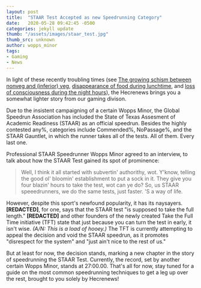 ```yaml
---
layout: post
title:  "STAAR Test Accepted as new Speedrunning Category"
date:   2020-05-28 09:42:45 -0500
categories: jekyll update
thumb: "/assets/images/staar_test.jpg"
thumb_src: unknown
author: wopps_minor
tags:
- Gaming
- News
---
```


In light of these recently troubling times (see [The growing schism between nonveg and (inferior) veg](https://hecrenews.github.io/jekyll/update/2020/05/26/veg-vs-non-veg-tensions-escalate.html), [disappearance of food during lunchtime](https://hecrenews.github.io/jekyll/update/2020/05/23/massive-quantities-of-food-disappear-during-lunchtime.html), and [loss of consciousness during  the night hours](https://www.wikihow.com/Become-a-Civil-War-Corpse)), the Hecrenews brings you a somewhat lighter story from our gaming divison.

Due to the insistent campaigning of a certain Wopps Minor, the Global Speedrun Association has included the State of Texas Assesment of Academic Readiness (STAAR) as an official speedrun. Besides the highly contested any%, categories include Commended%, NoPassage%, and the STAAR Gauntlet, in which the runner takes all of the tests. All of them. Every last one.

Professional STAAR Speedrunner Wopps Minor agreed to an interview, to talk about how the STAAR Test gained its spot of prominence:
 > Well, I think it all started with subvertin' authorithy, wot. Y'know, telling the good ol' bloomin' establishment to put a sock in it. They give you four blazin' hours to take the test, wot can ye do? So, us STAAR speeedrunners, we do the same tests, just faster. 'S a way of life.

 However, despite this sport's newfound popularity, it has its naysayers. **[REDACTED]**, for one, says that the STAAR test "is supposed to take the full length." **[REDACTED]** and other founders of the newly created Take the Full Time initiative (TFT) state that just because you can turn the test in early, it isn't wise. *(A/N: This is a load of hooey.)* The TFT is currently attempting to appeal the decision and void the STAAR speedrun, as it promotes "disrespect for the system" and "just ain't nice to the rest of us."

 But at least for now, the decision stands, marking a new chapter in the story of speedrunning the STAAR Test. Currently, the record, set by another certain Wopps Minor, stands at 27:00.00. That's all for now, stay tuned for a guide on the most common speedrunning techniques to get a leg up over the rest, brought to you solely by Hecrenews!
